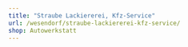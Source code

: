 ```yaml
---
title: "Straube Lackiererei, Kfz-Service"
url: /wesendorf/straube-lackiererei-kfz-service/
shop: Autowerkstatt
---
```

